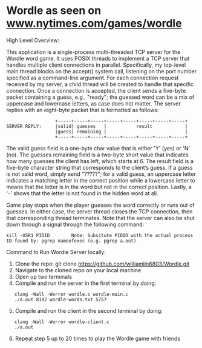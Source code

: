# Wordle as seen on www.nytimes.com/games/wordle


High Level Overview: 

This application is a single-process multi-threaded TCP server for the Wordle word game. It uses POSIX threads to implement a TCP server
that handles multiple client connections in parallel. Specifically, my top-level main thread blocks on the accept() system call, listening 
on the port number specified as a command-line argument. For each connection request received by my server, a child thread will be created
to handle that specific connection. Once a connection is accepted, the client sends a five-byte packet containing a guess, e.g., "ready";
the guessed word can be a mix of uppercase and lowercase letters, as case does not matter. The server replies with an eight-byte packet that 
is formatted as follows:
```
                  +-----+-----+-----+-----+-----+-----+-----+-----+
SERVER REPLY:     |valid| guesses   |           result            |
                  |guess| remaining |                             |
                  +-----+-----+-----+-----+-----+-----+-----+-----+
```              
The valid guess field is a one-byte char value that is either 'Y' (yes) or 'N' (no).
The guesses remaining field is a two-byte short value that indicates how many guesses the client has left, which starts at 6.
The result field is a five-byte character string that corresponds to the client’s guess. If a guess is not valid word, simply send "?????"; 
for a valid guess, an uppercase letter indicates a matching letter in the correct position while a lowercase letter to means that the letter
is in the word but not in the correct position. Lastly, a '-' shows that the letter is not found in the hidden word at all.

Game play stops when the player guesses the word correctly or runs out of guesses. In either case, the server thread closes the TCP connection, 
then that corresponding thread terminates. Note that the server can also be shut down through a signal through the following command: 

```
kill -USR1 PIDID        Note: Subsitute PIDID with the actual process ID found by: pgrep nameofexec (e.g. pgrep a.out)
```

Command to Run Wordle Server locally:
1. Clone the repo: git clone https://github.com/williamlin6803/Wordle.git
2. Navigate to the cloned repo on your local machine
3. Open up two terminals
4. Compile and run the server in the first terminal by doing:
```
   clang -Wall -Werror wordle.c wordle-main.c
   ./a.out 8192 wordle-words.txt 5757
```
5. Compile and run the client in the second terminal by doing:
```
   clang -Wall -Werror wordle-client.c
   ./a.out
```
6. Repeat step 5 up to 20 times to play the Wordle game with friends
